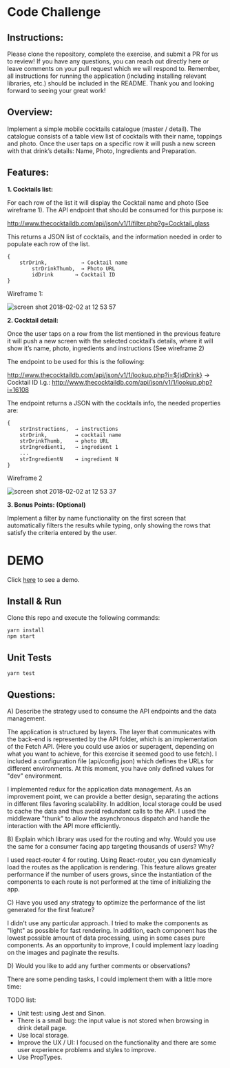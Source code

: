 # Code Challenge

## Instructions:

Please clone the repository, complete the exercise, and submit a PR for us to review! If you have any questions, you can reach out directly here or leave comments on your pull request which we will respond to. Remember, all instructions for running the application (including installing relevant libraries, etc.) should be included in the README. Thank you and looking forward to seeing your great work!

## Overview:

Implement a simple mobile cocktails catalogue (master / detail). The catalogue consists of a table view list of cocktails with their name, toppings and photo. Once the user taps on a specific row it will push a new screen with that drink’s details: Name, Photo, Ingredients and Preparation.

## Features:

**1. Cocktails list:**

For each row of the list it will display the Cocktail name and photo (See wireframe 1).
The API endpoint that should be consumed for this purpose is: 

http://www.thecocktaildb.com/api/json/v1/1/filter.php?g=Cocktail_glass

This returns a JSON list of cocktails, and the information needed in order to populate each row of the list.

```
{
 	strDrink,           → Cocktail name
     	strDrinkThumb,  → Photo URL
      	idDrink       → Cocktail ID
}
```

Wireframe 1:

![screen shot 2018-02-02 at 12 53 57](https://user-images.githubusercontent.com/263229/35742087-40b1ce26-0818-11e8-91d7-5c2ea0d4a6aa.png)




**2. Cocktail detail:**

Once the user taps on a row from the list mentioned in the previous feature it will push a new screen with the selected cocktail’s details, where it will show it’s name, photo, ingredients and instructions (See wireframe 2)

The endpoint to be used for this is the following:
 
http://www.thecocktaildb.com/api/json/v1/1/lookup.php?i=${idDrink} → Cocktail ID
I.g.: http://www.thecocktaildb.com/api/json/v1/1/lookup.php?i=16108

The endpoint returns a JSON with the cocktails info, the needed properties are:
```
{
	strInstructions,  → instructions
	strDrink,         → cocktail name
	strDrinkThumb,    → photo URL
	strIngredient1,   → ingredient 1
	...
	strIngredientN    → ingredient N
}
```

Wireframe 2

![screen shot 2018-02-02 at 12 53 37](https://user-images.githubusercontent.com/263229/35742155-63205b1c-0818-11e8-8b4b-608a46eaa718.png)
	
  
  
  
**3. Bonus Points: (Optional)**

Implement a filter by name functionality on the first screen that automatically filters the results while typing, only showing the rows that satisfy the criteria entered by the user.


# DEMO

Click [here](https://react-drinks.herokuapp.com/) to see a demo.

## Install & Run

Clone this repo and execute the following commands:

```
yarn install
npm start
```

## Unit Tests

```
yarn test
```

## Questions:

A) Describe the strategy used to consume the API endpoints and the data management.

The application is structured by layers. The layer that communicates with the back-end is represented by the API folder, which is an implementation of the Fetch API. (Here you could use axios or superagent, depending on what you want to achieve, for this exercise it seemed good to use fetch). I included a configuration file (api/config.json) which defines the URLs for different environments. At this moment, you have only defined values for "dev" environment.

I implemented redux for the application data management. As an improvement point, we can provide a better design, separating the actions in different files favoring scalability. In addition, local storage could be used to cache the data and thus avoid redundant calls to the API. I used the middleware "thunk" to allow the asynchronous dispatch and handle the interaction with the API more efficiently.

B) Explain which library was used for the routing and why. Would you use the same for a consumer facing app targeting thousands of users? Why?

I used react-router 4 for routing. Using React-router, you can dynamically load the routes as the application is rendering. This feature allows greater performance if the number of users grows, since the instantiation of the components to each route is not performed at the time of initializing the app.

C) Have you used any strategy to optimize the performance of the list generated for the first feature?

I didn't use any particular approach. I tried to make the components as "light" as possible for fast rendering. In addition, each component has the lowest possible amount of data processing, using in some cases pure components. As an opportunity to improve, I could implement lazy loading on the images and paginate the results.

D) Would you like to add any further comments or observations?

There are some pending tasks, I could implement them with a little more time:

TODO list:

- Unit test: using Jest and Sinon.
- There is a small bug: the input value is not stored when browsing in drink detail page.
- Use local storage.
- Improve the UX / UI: I focused on the functionality and there are some user experience problems and styles to improve.
- Use PropTypes.